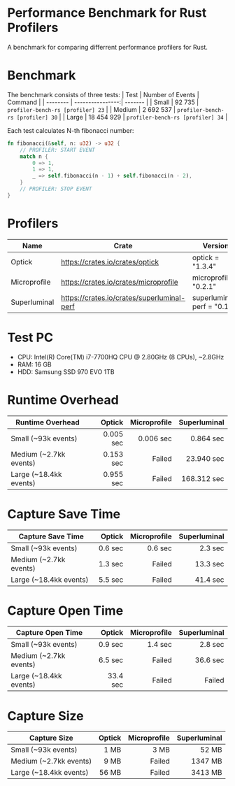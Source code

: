 # Performance Benchmark for Rust Profilers
A benchmark for comparing differrent performance profilers for Rust.

# Benchmark
The benchmark consists of three tests:
| Test     | Number of Events | Command |
| -------- | ----------------:| ------- |
| Small    | 92 735     | `profiler-bench-rs [profiler] 23` |
| Medium   | 2 692 537  | `profiler-bench-rs [profiler] 30` |
| Large    | 18 454 929 | `profiler-bench-rs [profiler] 34` |

Each test calculates N-th fibonacci number:
```rust
fn fibonacci(&self, n: u32) -> u32 {
    // PROFILER: START EVENT
    match n {
        0 => 1,
        1 => 1,
        _ => self.fibonacci(n - 1) + self.fibonacci(n - 2),
    }
    // PROFILER: STOP EVENT
}
```
# Profilers
| Name | Crate | Version |
| ---- | ----- | ------- |
| Optick | https://crates.io/crates/optick | optick = "1.3.4" |
| Microprofile | https://crates.io/crates/microprofile | microprofile = "0.2.1" |
| Superluminal | https://crates.io/crates/superluminal-perf | superluminal-perf = "0.1.1" |


# Test PC
* CPU: Intel(R) Core(TM) i7-7700HQ CPU @ 2.80GHz (8 CPUs), ~2.8GHz
* RAM: 16 GB
* HDD: Samsung SSD 970 EVO 1TB

# Runtime Overhead
| Runtime Overhead       | Optick    | Microprofile | Superluminal |
| ---------------------- | ---------:| ------------:| ------------:|
| Small (~93k events)    | 0.005 sec | 0.006 sec    | 0.864 sec    |
| Medium (~2.7kk events) | 0.153 sec | Failed       | 23.940 sec   |
| Large (~18.4kk events) | 0.955 sec | Failed       | 168.312 sec  |

# Capture Save Time
| Capture Save Time      | Optick    | Microprofile | Superluminal |
| ---------------------- | ---------:| ------------:| ------------:|
| Small (~93k events)    | 0.6 sec   | 0.6 sec      | 2.3 sec      |
| Medium (~2.7kk events) | 1.3 sec   | Failed       | 13.3 sec     |
| Large (~18.4kk events) | 5.5 sec   | Failed       | 41.4 sec     |

# Capture Open Time
| Capture Open Time      | Optick    | Microprofile | Superluminal |
| ---------------------- | ---------:| ------------:| ------------:|
| Small (~93k events)    | 0.9 sec   | 1.4 sec      | 2.8 sec      |
| Medium (~2.7kk events) | 6.5 sec   | Failed       | 36.6 sec     |
| Large (~18.4kk events) | 33.4 sec  | Failed       | Failed       |

# Capture Size
| Capture Size           | Optick    | Microprofile | Superluminal |
| ---------------------- | ---------:| ------------:| ------------:|
| Small (~93k events)    | 1 MB      | 3 MB         | 52 MB        |
| Medium (~2.7kk events) | 9 MB      | Failed       | 1347 MB      |
| Large (~18.4kk events) | 56 MB     | Failed       | 3413 MB      |

